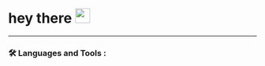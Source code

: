 <img src="https://komarev.com/ghpvc/?username=dot-wuid&style=flat-square&color=blue" alt=""/>

<h1>
  hey there
  <img src="https://i.giphy.com/media/hvRJCLFzcasrR4ia7z/giphy.webp" width="30px"/>
</h1>


___

### :hammer_and_wrench: Languages and Tools :
